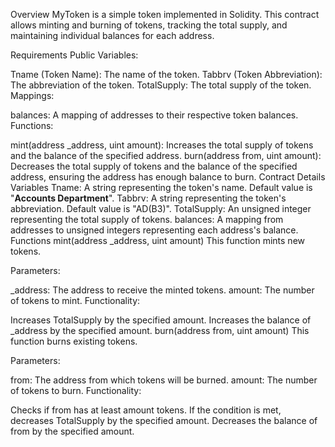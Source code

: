 Overview
MyToken is a simple token implemented in Solidity. This contract allows minting and burning of tokens, tracking the total supply, and maintaining individual balances for each address.

Requirements
Public Variables:

Tname (Token Name): The name of the token.
Tabbrv (Token Abbreviation): The abbreviation of the token.
TotalSupply: The total supply of the token.
Mappings:

balances: A mapping of addresses to their respective token balances.
Functions:

mint(address _address, uint amount): Increases the total supply of tokens and the balance of the specified address.
burn(address from, uint amount): Decreases the total supply of tokens and the balance of the specified address, ensuring the address has enough balance to burn.
Contract Details
Variables
Tname: A string representing the token's name. Default value is "____Accounts Department____".
Tabbrv: A string representing the token's abbreviation. Default value is "AD(B3)".
TotalSupply: An unsigned integer representing the total supply of tokens.
balances: A mapping from addresses to unsigned integers representing each address's balance.
Functions
mint(address _address, uint amount)
This function mints new tokens.

Parameters:

_address: The address to receive the minted tokens.
amount: The number of tokens to mint.
Functionality:

Increases TotalSupply by the specified amount.
Increases the balance of _address by the specified amount.
burn(address from, uint amount)
This function burns existing tokens.

Parameters:

from: The address from which tokens will be burned.
amount: The number of tokens to burn.
Functionality:

Checks if from has at least amount tokens.
If the condition is met, decreases TotalSupply by the specified amount.
Decreases the balance of from by the specified amount.
